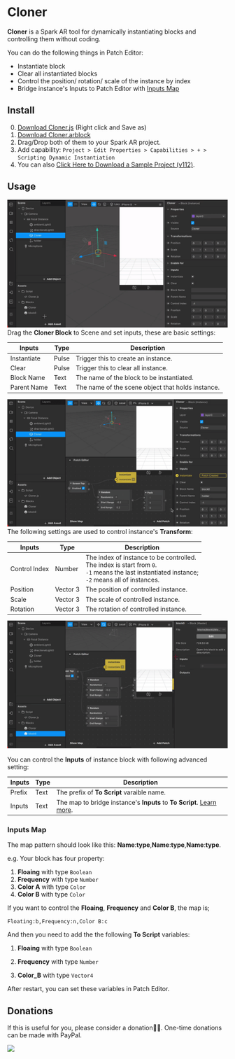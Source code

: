 # Cloner

**Cloner** is a Spark AR tool for dynamically instantiating blocks and controlling them without coding.

You can do the following things in Patch Editor:

- Instantiate block
- Clear all instantiated blocks
- Control the position/ rotation/ scale of the instance by index
- Bridge instance's Inputs to Patch Editor with [Inputs Map](#inputs-map)



## Install

0. [Download Cloner.js](https://github.com/pofulu/sparkar-cloner/raw/master/ClonerDemo/scripts/Cloner.js) (Right click and Save as)
1. [Download Cloner.arblock](https://github.com/pofulu/sparkar-cloner/raw/master/ClonerDemo/blocks/Cloner/Cloner.arblock)
2. Drag/Drop both of them to your Spark AR project.
3. Add capability: `Project > Edit Properties > Capabilities > + > Scripting Dynamic Instantiation`
4. You can also [Click Here to Download a Sample Project (v112)](https://github.com/pofulu/sparkar-cloner/raw/master/ClonerDemo.arprojpkg).



## Usage 

![demo-basic](README.assets/demo-basic.gif)Drag the **Cloner Block** to Scene and set inputs, these are basic settings:

| Inputs      | Type  | Description                                       |
| ----------- | ----- | ------------------------------------------------- |
| Instantiate | Pulse | Trigger this to create an instance.               |
| Clear       | Pulse | Trigger this to clear all instance.               |
| Block Name  | Text  | The name of the block to be instantiated.         |
| Parent Name | Text  | The name of the scene object that holds instance. |



![demo-control-pos](README.assets/demo-control-pos.gif)
The following settings are used to control instance's **Transform**:

| Inputs        | Type     | Description                                                  |
| ------------- | -------- | ------------------------------------------------------------ |
| Control Index | Number   | The index of instance to be controlled. <br />The index is start from `0`.<br /> `-1` means the last instantiated instance;<br /> `-2` means all of instances. |
| Position      | Vector 3 | The position of controlled instance.                         |
| Scale         | Vector 3 | The scale of controlled instance.                            |
| Rotation      | Vector 3 | The rotation of controlled instance.                         |



![demo-control-inputs](README.assets/demo-control-inputs.gif)

You can control the **Inputs** of instance block with following advanced setting:

| Inputs | Type | Description                                                  |
| ------ | ---- | ------------------------------------------------------------ |
| Prefix | Text | The prefix of **To Script** varaible name.                   |
| Inputs | Text | The map to bridge instance's **Inputs** to **To Script**. [Learn more](#inputs-map). |



### Inputs Map

The map pattern should look like this: **Name**:**type**,**Name**:**type**,**Name**:**type**.

e.g. Your block has four property:

1. **Floaing** with type `Boolean`
2. **Frequency** with type `Number`
3. **Color A** with type `Color`
4. **Color B** with type `Color`

If you want to control the **Floaing**, **Frequency** and **Color B**, the map is;

```
Floating:b,Frequency:n,Color B:c
```

And then you need to add the the following **To Script** variables:

1. **Floaing** with type `Boolean`

2. **Frequency** with type `Number`
3. **Color_B** with type `Vector4`

After restart, you can set these variables in Patch Editor.



## Donations

If this is useful for you, please consider a donation🙏🏼. One-time donations can be made with PayPal.

[![](https://www.paypalobjects.com/en_US/i/btn/btn_donateCC_LG.gif)](https://www.paypal.com/cgi-bin/webscr?cmd=_s-xclick&hosted_button_id=HW99ESSALJZ36)

